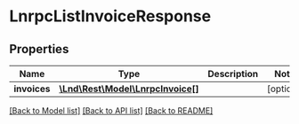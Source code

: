 # LnrpcListInvoiceResponse

## Properties
Name | Type | Description | Notes
------------ | ------------- | ------------- | -------------
**invoices** | [**\Lnd\Rest\Model\LnrpcInvoice[]**](LnrpcInvoice.md) |  | [optional] 

[[Back to Model list]](../README.md#documentation-for-models) [[Back to API list]](../README.md#documentation-for-api-endpoints) [[Back to README]](../README.md)


